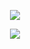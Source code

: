 
<p align="center">
<!--   <picture>
    <source media="(prefers-color-scheme: dark)" srcset="https://streak-stats.demolab.com?user=Astr0-  G&theme=dark&hide_border=true&background=0D1117&stroke=ffffff&ring=FE0034&fire=FE0034&currStreakLabel=EBEBEB" width = 500>
    <source media="(prefers-color-scheme: light)" srcset="https://streak-stats.demolab.com?user=Astr0-G&hide_border=true&background=FFFFFF&ring=FE0034&fire=FE0034&currStreakLabel=FE0034" width = 500>
    <img alt="Shows a black logo in light color mode and a white one in dark color mode." src="">
  </picture> -->
</p>
<p align="center">
  <a>
      <img media="(prefers-color-scheme: dark)" src="https://skillicons.dev/icons?i=nodejs,js,ts,vscode,linux,java,html,python,golang,css,react,nextjs,gcp,aws,vercel,tailwind,selenium,discord,github,md,xd,pr,ae,ps&theme=dark&perline=25" />
  </a>
</p>
<div align="center">
  <a href="https://open.spotify.com/playlist/0SF7WgNNHC0ALU0a3IGmT7">
    <img media="(prefers-color-scheme: dark)" src="https://spodify.gewang.wiki/api/spotify?background_color=0d1117&border_color=0d1117" />
  </a>
<!--   <a href="https://github.com/Astr0-G">
    <img src="https://github.com/Astr0-G/Astr0-G/assets/57165451/5114b3d7-bdea-4805-bb46-c81d3bb72a85" width="150" height="auto" alt="Astr0-G profile picture" style="vertical-align: top; margin-left: 15px"     />
  </a>
  <a href="https://github.com/Astr0-G">
    <img src="https://github.com/Astr0-G/Astr0-G/assets/57165451/3e8a5470-8ebf-4b81-9a60-9f7b9b8e0913" width="auto" height="130" alt="Astr0-G profile picture" style="vertical-align: top; margin-left: 15px"     />
  </a> -->
</div>
<img src="https://record.gewang.wiki/entry/1/" onError="this.style.display = 'none';" alt=""/>
